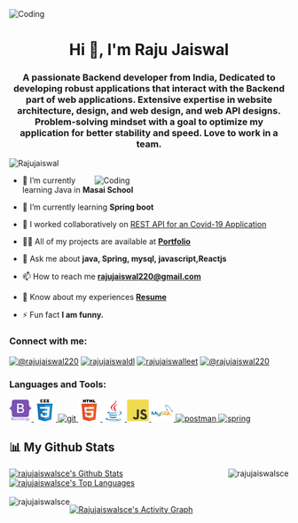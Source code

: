 <img border-radius="20px" alt="Coding" width="100%" height="250px" src="https://visme.co/blog/wp-content/uploads/2019/10/animated-presentation-software-header-wide.gif">


<h1 align="center">Hi 👋, I'm Raju Jaiswal</h1>
<h3 align="center">A passionate Backend developer from India, Dedicated to developing robust applications that interact with the Backend part of web applications. Extensive expertise in website architecture, design, and web design, and web API designs. Problem-solving mindset with a goal to optimize my application for better stability and speed. Love to work in a team.</h3>

<p align="left"> <img src="https://komarev.com/ghpvc/?username=Rajujaiswal&label=Profile%20views&color=0e75b6&style=flat" alt="Rajujaiswal" /> </p>


<img align="right" alt="Coding" width="350" height="80%" src="https://i.pinimg.com/originals/50/83/e0/5083e0a2a7dcaae07c142e8b87036a27.gif">


- 🔭 I’m currently learning Java in **Masai School**

- 🌱 I’m currently learning **Spring boot**

- 👯 I worked collaboratively on [REST API for an Covid-19 Application](https://github.com/nvFARHAN/cowin.gov.in)

- 👨‍💻 All of my projects are available at  <a href="https://Rajujaiswal.github.io/RajujaiswalPortfolio/"> **Portfolio** </a>

- 💬 Ask me about **java, Spring, mysql, javascript,Reactjs**

- 📫 How to reach me **rajujaiswal220@gmail.com**

- 📄 Know about my experiences <a href="https://drive.google.com/file/d/1DT91u2P_vUpDvxaSqTGUsllyvtDKtGBq/view?usp=sharing">**Resume** </a>

- ⚡ Fun fact **I am funny.**

<h3 align="left">Connect with me:</h3>
<p align="left">
<a href="https://twitter.com/@rajujaiswal220" target="blank"><img align="center" src="https://raw.githubusercontent.com/rahuldkjain/github-profile-readme-generator/master/src/images/icons/Social/twitter.svg" alt="@rajujaiswal220" height="30" width="40" /></a>
<a href="https://linkedin.com/in/raju-jaiswal-49963524a" target="blank"><img align="center" src="https://raw.githubusercontent.com/rahuldkjain/github-profile-readme-generator/master/src/images/icons/Social/linked-in-alt.svg" alt="rajujaiswaldl" height="30" width="40" /></a>
<a href="https://leetcode.com/rajujaiswalsce/" target="blank"><img align="center" src="https://raw.githubusercontent.com/rahuldkjain/github-profile-readme-generator/master/src/images/icons/Social/leet-code.svg" alt="rajujaiswalleet" height="30" width="40" /></a>
<a href="https://www.hackerrank.com/rajujaiswal220?hr_r=1" target="blank"><img align="center" src="https://raw.githubusercontent.com/rahuldkjain/github-profile-readme-generator/master/src/images/icons/Social/hackerrank.svg" alt="@rajujaiswal220" height="30" width="40" /></a>
</p>

<h3 align="left">Languages and Tools:</h3>
<p align="left"> <a href="https://getbootstrap.com" target="_blank" rel="noreferrer"> <img src="https://raw.githubusercontent.com/devicons/devicon/master/icons/bootstrap/bootstrap-plain-wordmark.svg" alt="bootstrap" width="40" height="40"/> </a> <a href="https://www.w3schools.com/css/" target="_blank" rel="noreferrer"> <img src="https://raw.githubusercontent.com/devicons/devicon/master/icons/css3/css3-original-wordmark.svg" alt="css3" width="40" height="40"/> </a> <a href="https://git-scm.com/" target="_blank" rel="noreferrer"> <img src="https://www.vectorlogo.zone/logos/git-scm/git-scm-icon.svg" alt="git" width="40" height="40"/> </a> <a href="https://www.w3.org/html/" target="_blank" rel="noreferrer"> <img src="https://raw.githubusercontent.com/devicons/devicon/master/icons/html5/html5-original-wordmark.svg" alt="html5" width="40" height="40"/> </a> <a href="https://www.java.com" target="_blank" rel="noreferrer"> <img src="https://raw.githubusercontent.com/devicons/devicon/master/icons/java/java-original.svg" alt="java" width="40" height="40"/> </a> <a href="https://developer.mozilla.org/en-US/docs/Web/JavaScript" target="_blank" rel="noreferrer"> <img src="https://raw.githubusercontent.com/devicons/devicon/master/icons/javascript/javascript-original.svg" alt="javascript" width="40" height="40"/> </a> <a href="https://www.mysql.com/" target="_blank" rel="noreferrer"> <img src="https://raw.githubusercontent.com/devicons/devicon/master/icons/mysql/mysql-original-wordmark.svg" alt="mysql" width="40" height="40"/> </a> <a href="https://postman.com" target="_blank" rel="noreferrer"> <img src="https://www.vectorlogo.zone/logos/getpostman/getpostman-icon.svg" alt="postman" width="40" height="40"/> </a> <a href="https://spring.io/" target="_blank" rel="noreferrer"> <img src="https://www.vectorlogo.zone/logos/springio/springio-icon.svg" alt="spring" width="40" height="40"/> </a> </p>

## 📊 My Github Stats
<!--   <br/> -->
<img align="right" src="https://i.pinimg.com/originals/da/c3/8f/dac38faf997774aa22a78ec3b6283444.gif" alt="rajujaiswalsce"  />
   <a href="https://github.com/rajujaiswalsce/github-readme-stats"><img alt="rajujaiswalsce's Github Stats" src="https://github-readme-stats.vercel.app/api?username=rajujaiswal&show_icons=true&count_private=true&theme=react&hide_border=true&bg_color=0D1117" /></a>
  <a href="https://github.com/rajujaiswalsce/github-readme-stats"><img alt="rajujaiswalsce's Top Languages" src="https://github-readme-stats.vercel.app/api/top-langs/?username=rajujaiswalsce&langs_count=8&count_private=true&layout=compact&theme=react&hide_border=true&bg_color=0D1117"  /></a>
  <br/>
<!--   /*<b>Note:</b> Top languages is only a metric of the languages my public code consists of and doesn't reflect experience or skill level.-> -->
 <br/>
<img align="left" src="https://github-readme-streak-stats.herokuapp.com/?user=rajujaiswalsce&&theme=tokyonight" alt="rajujaiswalsce" />

<!-- <p><img align="left" src="https://github-readme-stats.vercel.app/api/top-langs?username=rajujaiswalsce&show_icons=true&locale=en&layout=compact" alt="rajujaiswalsce" /></p> -->

<a href="https://github.com/Rajujaiswalscce/github-readme-activity-graph"><img alt="Rajujaiswalsce's Activity Graph" src="https://activity-graph.herokuapp.com/graph?username=rajujaiswalsce&bg_color=white&color=5BCDEC&line=5BCDEC&point=FFFFFF&hide_border=true&bg_color=0D1117" /></a>
<br/>
